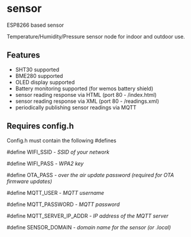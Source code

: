 # sensor
ESP8266 based sensor

Temperature/Humidity/Pressure sensor node for indoor and outdoor use. 

## Features
- SHT30 supported
- BME280 supported
- OLED display supported
- Battery monitoring supported (for wemos battery shield)
- sensor reading response via HTML (port 80 - /index.html)
- sensor reading response via XML (port 80 - /readings.xml)
- periodically publishing sensor readings via MQTT

## Requires config.h

Config.h must contain the following #defines

#define WIFI_SSID  *- SSID of your network*

#define WIFI_PASS  *- WPA2 key*

#define OTA_PASS  *- over the air update password (required for OTA firmware updates)*

#define MQTT_USER   *- MQTT username*

#define MQTT_PASSWORD   *- MQTT password*

#define MQTT_SERVER_IP_ADDR   *- IP address of the MQTT server*

#define SENSOR_DOMAIN   *- domain name for the sensor (or .local)*


